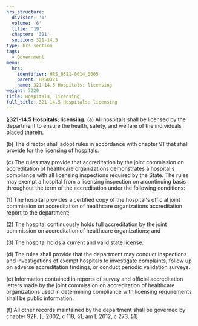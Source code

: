 ```yaml
---
hrs_structure:
  division: '1'
  volume: '6'
  title: '19'
  chapter: '321'
  section: 321-14.5
type: hrs_section
tags:
  - Government
menu:
  hrs:
    identifier: HRS_0321-0014_0005
    parent: HRS0321
    name: 321-14.5 Hospitals; licensing
weight: 7220
title: Hospitals; licensing
full_title: 321-14.5 Hospitals; licensing
---
```

**§321-14.5 Hospitals; licensing.** (a) All hospitals shall be licensed by the department to ensure the health, safety, and welfare of the individuals placed therein.

(b) The director shall adopt rules in accordance with chapter 91 that shall provide for the licensing of hospitals.

(c) The rules may provide that accreditation by the joint commission on accreditation of healthcare organizations demonstrates a hospital's compliance with all licensing inspections required by the State. The rules may exempt a hospital from a licensing inspection on a continuing basis throughout the term of the accreditation under the following conditions:

(1) The hospital provides a certified copy of the hospital's official joint commission on accreditation of healthcare organizations accreditation report to the department;

(2) The hospital continuously holds full accreditation by the joint commission on accreditation of healthcare organizations; and

(3) The hospital holds a current and valid state license.

(d) The rules shall provide that the department may conduct inspections and investigations of exempt hospitals to investigate complaints, follow up on adverse accreditation findings, or conduct periodic validation surveys.

(e) Information contained in reports of survey and official accreditation letters made by the joint commission on accreditation of healthcare organizations used in determining compliance with licensing requirements shall be public information.

(f) All other records maintained by the department shall be governed by chapter 92F. [L 2002, c 118, §1; am L 2012, c 273, §1]